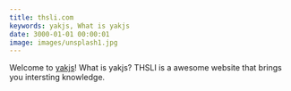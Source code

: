 ```yaml
---
title: thsli.com
keywords: yakjs, What is yakjs
date: 3000-01-01 00:00:01
image: images/unsplash1.jpg
---
```


Welcome to [yakjs](http://www.thsli.com/)! What is yakjs?  THSLI is a awesome website that brings you intersting knowledge.
